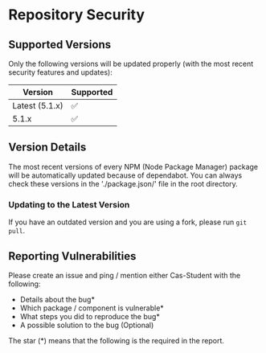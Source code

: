 # Repository Security

## Supported Versions
Only the following versions will be updated properly (with the most recent security features and updates):

| Version | Supported          |
| ------- | ------------------ |
| Latest (5.1.x) | :white_check_mark: |
| 5.1.x   | :white_check_mark: |

## Version Details
The most recent versions of every NPM (Node Package Manager) package will be automatically updated because of dependabot. You can always check these versions in the './package.json/' file in the root directory.

### Updating to the Latest Version
If you have an outdated version and you are using a fork, please run `git pull`. 

## Reporting Vulnerabilities
Please create an issue and ping / mention either Cas-Student with the following:
- Details about the bug*
- Which package / component is vulnerable*
- What steps you did to reproduce the bug*
- A possible solution to the bug (Optional)

The star (*) means that the following is the required in the report.